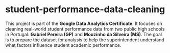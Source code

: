 # student-performance-data-cleaning
This project is part of the **Google Data Analytics Certificate**. It focuses on cleaning real-world student performance data from two public high schools in Portugal: **Gabriel Pereira (GP)** and **Mouzinho da Silveira (MS)**. The goal is to prepare the dataset for analysis to help the superintendent understand what factors influence student academic performance.


